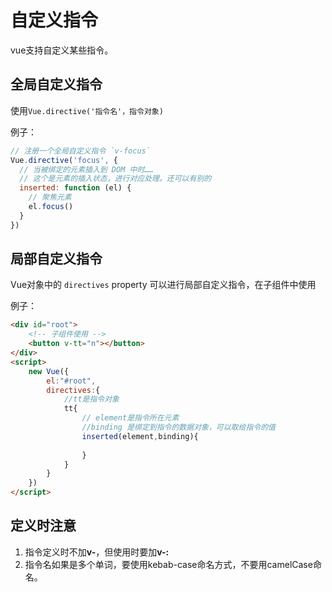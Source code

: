 # 自定义指令

vue支持自定义某些指令。

## 全局自定义指令

使用`Vue.directive('指令名'，指令对象)`

例子：

```javascript
// 注册一个全局自定义指令 `v-focus`
Vue.directive('focus', {
  // 当被绑定的元素插入到 DOM 中时……
  // 这个是元素的插入状态，进行对应处理。还可以有别的
  inserted: function (el) {
    // 聚焦元素
    el.focus()
  }
})
```

## 局部自定义指令

Vue对象中的 `directives` property 可以进行局部自定义指令，在子组件中使用

例子：

```html
<div id="root">
    <!-- 子组件使用 -->
    <button v-tt="n"></button>
</div>
<script>
    new Vue({
        el:"#root",
        directives:{
            //tt是指令对象
            tt{
                // element是指令所在元素
                //binding 是绑定到指令的数据对象，可以取给指令的值
                inserted(element,binding){
                
                }
            }
        }
    })
</script>
```

## 定义时注意

1. 指令定义时不加**v-**，但使用时要加**v-:**
2. 指令名如果是多个单词，要使用kebab-case命名方式，不要用camelCase命名。
